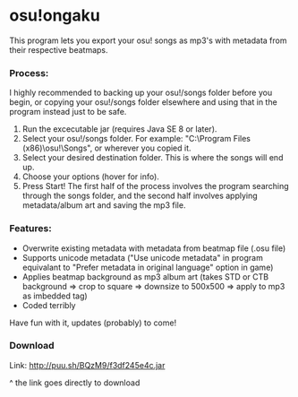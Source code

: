 # osu!ongaku
This program lets you export your osu! songs as mp3's with metadata from their respective beatmaps.


### Process:

I highly recommended to backing up your osu!/songs folder before you begin, or copying your osu!/songs folder elsewhere and using that in the program instead just to be safe.

1. Run the excecutable jar (requires Java SE 8 or later).
2. Select your osu!/songs folder. For example: "C:\Program Files (x86)\osu!\Songs", or wherever you copied it.
3. Select your desired destination folder. This is where the songs will end up.
4. Choose your options (hover for info).
5. Press Start! The first half of the process involves the program searching through the songs folder, and the second half involves applying metadata/album art and saving the mp3 file.


### Features:
- Overwrite existing metadata with metadata from beatmap file (.osu file)
- Supports unicode metadata ("Use unicode metadata" in program equivalant to "Prefer metadata in original language" option in game)
- Applies beatmap background as mp3 album art (takes STD or CTB background => crop to square => downsize to 500x500 => apply to mp3 as imbedded tag)
- Coded terribly

Have fun with it, updates (probably) to come!


### Download
Link: http://puu.sh/BQzM9/f3df245e4c.jar

^ the link goes directly to download
